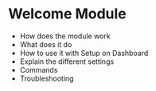 # Welcome Module

- How does the module work
- What does it do
- How to use it with Setup on Dashboard
- Explain the different settings
- Commands
- Troubleshooting
